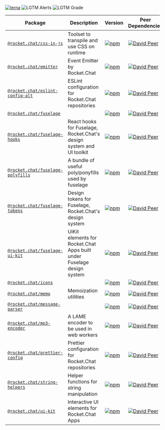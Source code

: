[![lerna](https://img.shields.io/badge/maintained%20with-lerna-cc00ff.svg)](https://lerna.js.org/) ![LGTM Alerts](https://img.shields.io/lgtm/alerts/github/RocketChat/Rocket.Chat.Fuselage) ![LGTM Grade](https://img.shields.io/lgtm/grade/javascript/github/RocketChat/Rocket.Chat.Fuselage)

Package                                                                        | Description                                                            | Version                                                                                                                                   | Peer Dependencies                                                                                                                                                                                                        | Dev Dependencies                                                                                                                                                                                                      | Dependencies                                                                                                                                                                                        
------------------------------------------------------------------------------ | ---------------------------------------------------------------------- | ----------------------------------------------------------------------------------------------------------------------------------------- | ------------------------------------------------------------------------------------------------------------------------------------------------------------------------------------------------------------------------ | --------------------------------------------------------------------------------------------------------------------------------------------------------------------------------------------------------------------- | ----------------------------------------------------------------------------------------------------------------------------------------------------------------------------------------------------
[`@rocket.chat/css-in-js`](/packages/@rocket.chat/css-in-js)                   | Toolset to transpile and use CSS on runtime                            | [![npm](https://img.shields.io/npm/v/@rocket.chat/css-in-js.svg)](https://www.npmjs.com/package/@rocket.chat/css-in-js)                   | [![David Peer](https://img.shields.io/david/peer/RocketChat/Rocket.Chat.Fuselage.svg?path=packages/css-in-js)](https://david-dm.org/RocketChat/Rocket.Chat.Fuselage?path=packages/css-in-js&type=peer)                   | [![David Dev](https://img.shields.io/david/dev/RocketChat/Rocket.Chat.Fuselage.svg?path=packages/css-in-js)](https://david-dm.org/RocketChat/Rocket.Chat.Fuselage?path=packages/css-in-js&type=dev)                   | [![David](https://img.shields.io/david/RocketChat/Rocket.Chat.Fuselage.svg?path=packages/css-in-js)](https://david-dm.org/RocketChat/Rocket.Chat.Fuselage?path=packages/css-in-js)                  
[`@rocket.chat/emitter`](/packages/@rocket.chat/emitter)                       | Event Emitter by Rocket.Chat                                           | [![npm](https://img.shields.io/npm/v/@rocket.chat/emitter.svg)](https://www.npmjs.com/package/@rocket.chat/emitter)                       | [![David Peer](https://img.shields.io/david/peer/RocketChat/Rocket.Chat.Fuselage.svg?path=packages/emitter)](https://david-dm.org/RocketChat/Rocket.Chat.Fuselage?path=packages/emitter&type=peer)                       | [![David Dev](https://img.shields.io/david/dev/RocketChat/Rocket.Chat.Fuselage.svg?path=packages/emitter)](https://david-dm.org/RocketChat/Rocket.Chat.Fuselage?path=packages/emitter&type=dev)                       | [![David](https://img.shields.io/david/RocketChat/Rocket.Chat.Fuselage.svg?path=packages/emitter)](https://david-dm.org/RocketChat/Rocket.Chat.Fuselage?path=packages/emitter)                      
[`@rocket.chat/eslint-config-alt`](/packages/@rocket.chat/eslint-config-alt)   | ESLint configuration for Rocket.Chat repositories                      | [![npm](https://img.shields.io/npm/v/@rocket.chat/eslint-config-alt.svg)](https://www.npmjs.com/package/@rocket.chat/eslint-config-alt)   | [![David Peer](https://img.shields.io/david/peer/RocketChat/Rocket.Chat.Fuselage.svg?path=packages/eslint-config-alt)](https://david-dm.org/RocketChat/Rocket.Chat.Fuselage?path=packages/eslint-config-alt&type=peer)   | [![David Dev](https://img.shields.io/david/dev/RocketChat/Rocket.Chat.Fuselage.svg?path=packages/eslint-config-alt)](https://david-dm.org/RocketChat/Rocket.Chat.Fuselage?path=packages/eslint-config-alt&type=dev)   | [![David](https://img.shields.io/david/RocketChat/Rocket.Chat.Fuselage.svg?path=packages/eslint-config-alt)](https://david-dm.org/RocketChat/Rocket.Chat.Fuselage?path=packages/eslint-config-alt)  
[`@rocket.chat/fuselage`](/packages/@rocket.chat/fuselage)                     |                                                                        | [![npm](https://img.shields.io/npm/v/@rocket.chat/fuselage.svg)](https://www.npmjs.com/package/@rocket.chat/fuselage)                     | [![David Peer](https://img.shields.io/david/peer/RocketChat/Rocket.Chat.Fuselage.svg?path=packages/fuselage)](https://david-dm.org/RocketChat/Rocket.Chat.Fuselage?path=packages/fuselage&type=peer)                     | [![David Dev](https://img.shields.io/david/dev/RocketChat/Rocket.Chat.Fuselage.svg?path=packages/fuselage)](https://david-dm.org/RocketChat/Rocket.Chat.Fuselage?path=packages/fuselage&type=dev)                     | [![David](https://img.shields.io/david/RocketChat/Rocket.Chat.Fuselage.svg?path=packages/fuselage)](https://david-dm.org/RocketChat/Rocket.Chat.Fuselage?path=packages/fuselage)                    
[`@rocket.chat/fuselage-hooks`](/packages/@rocket.chat/fuselage-hooks)         | React hooks for Fuselage, Rocket.Chat's design system and UI toolkit   | [![npm](https://img.shields.io/npm/v/@rocket.chat/fuselage-hooks.svg)](https://www.npmjs.com/package/@rocket.chat/fuselage-hooks)         | [![David Peer](https://img.shields.io/david/peer/RocketChat/Rocket.Chat.Fuselage.svg?path=packages/fuselage-hooks)](https://david-dm.org/RocketChat/Rocket.Chat.Fuselage?path=packages/fuselage-hooks&type=peer)         | [![David Dev](https://img.shields.io/david/dev/RocketChat/Rocket.Chat.Fuselage.svg?path=packages/fuselage-hooks)](https://david-dm.org/RocketChat/Rocket.Chat.Fuselage?path=packages/fuselage-hooks&type=dev)         | [![David](https://img.shields.io/david/RocketChat/Rocket.Chat.Fuselage.svg?path=packages/fuselage-hooks)](https://david-dm.org/RocketChat/Rocket.Chat.Fuselage?path=packages/fuselage-hooks)        
[`@rocket.chat/fuselage-polyfills`](/packages/@rocket.chat/fuselage-polyfills) | A bundle of useful poly/ponyfills used by fuselage                     | [![npm](https://img.shields.io/npm/v/@rocket.chat/fuselage-polyfills.svg)](https://www.npmjs.com/package/@rocket.chat/fuselage-polyfills) | [![David Peer](https://img.shields.io/david/peer/RocketChat/Rocket.Chat.Fuselage.svg?path=packages/fuselage-polyfills)](https://david-dm.org/RocketChat/Rocket.Chat.Fuselage?path=packages/fuselage-polyfills&type=peer) | [![David Dev](https://img.shields.io/david/dev/RocketChat/Rocket.Chat.Fuselage.svg?path=packages/fuselage-polyfills)](https://david-dm.org/RocketChat/Rocket.Chat.Fuselage?path=packages/fuselage-polyfills&type=dev) | [![David](https://img.shields.io/david/RocketChat/Rocket.Chat.Fuselage.svg?path=packages/fuselage-polyfills)](https://david-dm.org/RocketChat/Rocket.Chat.Fuselage?path=packages/fuselage-polyfills)
[`@rocket.chat/fuselage-tokens`](/packages/@rocket.chat/fuselage-tokens)       | Design tokens for Fuselage, Rocket.Chat's design system                | [![npm](https://img.shields.io/npm/v/@rocket.chat/fuselage-tokens.svg)](https://www.npmjs.com/package/@rocket.chat/fuselage-tokens)       | [![David Peer](https://img.shields.io/david/peer/RocketChat/Rocket.Chat.Fuselage.svg?path=packages/fuselage-tokens)](https://david-dm.org/RocketChat/Rocket.Chat.Fuselage?path=packages/fuselage-tokens&type=peer)       | [![David Dev](https://img.shields.io/david/dev/RocketChat/Rocket.Chat.Fuselage.svg?path=packages/fuselage-tokens)](https://david-dm.org/RocketChat/Rocket.Chat.Fuselage?path=packages/fuselage-tokens&type=dev)       | [![David](https://img.shields.io/david/RocketChat/Rocket.Chat.Fuselage.svg?path=packages/fuselage-tokens)](https://david-dm.org/RocketChat/Rocket.Chat.Fuselage?path=packages/fuselage-tokens)      
[`@rocket.chat/fuselage-ui-kit`](/packages/@rocket.chat/fuselage-ui-kit)       | UiKit elements for Rocket.Chat Apps built under Fuselage design system | [![npm](https://img.shields.io/npm/v/@rocket.chat/fuselage-ui-kit.svg)](https://www.npmjs.com/package/@rocket.chat/fuselage-ui-kit)       | [![David Peer](https://img.shields.io/david/peer/RocketChat/Rocket.Chat.Fuselage.svg?path=packages/fuselage-ui-kit)](https://david-dm.org/RocketChat/Rocket.Chat.Fuselage?path=packages/fuselage-ui-kit&type=peer)       | [![David Dev](https://img.shields.io/david/dev/RocketChat/Rocket.Chat.Fuselage.svg?path=packages/fuselage-ui-kit)](https://david-dm.org/RocketChat/Rocket.Chat.Fuselage?path=packages/fuselage-ui-kit&type=dev)       | [![David](https://img.shields.io/david/RocketChat/Rocket.Chat.Fuselage.svg?path=packages/fuselage-ui-kit)](https://david-dm.org/RocketChat/Rocket.Chat.Fuselage?path=packages/fuselage-ui-kit)      
[`@rocket.chat/icons`](/packages/@rocket.chat/icons)                           |                                                                        | [![npm](https://img.shields.io/npm/v/@rocket.chat/icons.svg)](https://www.npmjs.com/package/@rocket.chat/icons)                           | [![David Peer](https://img.shields.io/david/peer/RocketChat/Rocket.Chat.Fuselage.svg?path=packages/icons)](https://david-dm.org/RocketChat/Rocket.Chat.Fuselage?path=packages/icons&type=peer)                           | [![David Dev](https://img.shields.io/david/dev/RocketChat/Rocket.Chat.Fuselage.svg?path=packages/icons)](https://david-dm.org/RocketChat/Rocket.Chat.Fuselage?path=packages/icons&type=dev)                           | [![David](https://img.shields.io/david/RocketChat/Rocket.Chat.Fuselage.svg?path=packages/icons)](https://david-dm.org/RocketChat/Rocket.Chat.Fuselage?path=packages/icons)                          
[`@rocket.chat/memo`](/packages/@rocket.chat/memo)                             | Memoization utilities                                                  | [![npm](https://img.shields.io/npm/v/@rocket.chat/memo.svg)](https://www.npmjs.com/package/@rocket.chat/memo)                             | [![David Peer](https://img.shields.io/david/peer/RocketChat/Rocket.Chat.Fuselage.svg?path=packages/memo)](https://david-dm.org/RocketChat/Rocket.Chat.Fuselage?path=packages/memo&type=peer)                             | [![David Dev](https://img.shields.io/david/dev/RocketChat/Rocket.Chat.Fuselage.svg?path=packages/memo)](https://david-dm.org/RocketChat/Rocket.Chat.Fuselage?path=packages/memo&type=dev)                             | [![David](https://img.shields.io/david/RocketChat/Rocket.Chat.Fuselage.svg?path=packages/memo)](https://david-dm.org/RocketChat/Rocket.Chat.Fuselage?path=packages/memo)                            
[`@rocket.chat/message-parser`](/packages/@rocket.chat/message-parser)         |                                                                        | [![npm](https://img.shields.io/npm/v/@rocket.chat/message-parser.svg)](https://www.npmjs.com/package/@rocket.chat/message-parser)         | [![David Peer](https://img.shields.io/david/peer/RocketChat/Rocket.Chat.Fuselage.svg?path=packages/message-parser)](https://david-dm.org/RocketChat/Rocket.Chat.Fuselage?path=packages/message-parser&type=peer)         | [![David Dev](https://img.shields.io/david/dev/RocketChat/Rocket.Chat.Fuselage.svg?path=packages/message-parser)](https://david-dm.org/RocketChat/Rocket.Chat.Fuselage?path=packages/message-parser&type=dev)         | [![David](https://img.shields.io/david/RocketChat/Rocket.Chat.Fuselage.svg?path=packages/message-parser)](https://david-dm.org/RocketChat/Rocket.Chat.Fuselage?path=packages/message-parser)        
[`@rocket.chat/mp3-encoder`](/packages/@rocket.chat/mp3-encoder)               | A LAME encoder to be used in web workers                               | [![npm](https://img.shields.io/npm/v/@rocket.chat/mp3-encoder.svg)](https://www.npmjs.com/package/@rocket.chat/mp3-encoder)               | [![David Peer](https://img.shields.io/david/peer/RocketChat/Rocket.Chat.Fuselage.svg?path=packages/mp3-encoder)](https://david-dm.org/RocketChat/Rocket.Chat.Fuselage?path=packages/mp3-encoder&type=peer)               | [![David Dev](https://img.shields.io/david/dev/RocketChat/Rocket.Chat.Fuselage.svg?path=packages/mp3-encoder)](https://david-dm.org/RocketChat/Rocket.Chat.Fuselage?path=packages/mp3-encoder&type=dev)               | [![David](https://img.shields.io/david/RocketChat/Rocket.Chat.Fuselage.svg?path=packages/mp3-encoder)](https://david-dm.org/RocketChat/Rocket.Chat.Fuselage?path=packages/mp3-encoder)              
[`@rocket.chat/prettier-config`](/packages/@rocket.chat/prettier-config)       | Prettier configuration for Rocket.Chat repositories                    | [![npm](https://img.shields.io/npm/v/@rocket.chat/prettier-config.svg)](https://www.npmjs.com/package/@rocket.chat/prettier-config)       | [![David Peer](https://img.shields.io/david/peer/RocketChat/Rocket.Chat.Fuselage.svg?path=packages/prettier-config)](https://david-dm.org/RocketChat/Rocket.Chat.Fuselage?path=packages/prettier-config&type=peer)       | [![David Dev](https://img.shields.io/david/dev/RocketChat/Rocket.Chat.Fuselage.svg?path=packages/prettier-config)](https://david-dm.org/RocketChat/Rocket.Chat.Fuselage?path=packages/prettier-config&type=dev)       | [![David](https://img.shields.io/david/RocketChat/Rocket.Chat.Fuselage.svg?path=packages/prettier-config)](https://david-dm.org/RocketChat/Rocket.Chat.Fuselage?path=packages/prettier-config)      
[`@rocket.chat/string-helpers`](/packages/@rocket.chat/string-helpers)         | Helper functions for string manipulation                               | [![npm](https://img.shields.io/npm/v/@rocket.chat/string-helpers.svg)](https://www.npmjs.com/package/@rocket.chat/string-helpers)         | [![David Peer](https://img.shields.io/david/peer/RocketChat/Rocket.Chat.Fuselage.svg?path=packages/string-helpers)](https://david-dm.org/RocketChat/Rocket.Chat.Fuselage?path=packages/string-helpers&type=peer)         | [![David Dev](https://img.shields.io/david/dev/RocketChat/Rocket.Chat.Fuselage.svg?path=packages/string-helpers)](https://david-dm.org/RocketChat/Rocket.Chat.Fuselage?path=packages/string-helpers&type=dev)         | [![David](https://img.shields.io/david/RocketChat/Rocket.Chat.Fuselage.svg?path=packages/string-helpers)](https://david-dm.org/RocketChat/Rocket.Chat.Fuselage?path=packages/string-helpers)        
[`@rocket.chat/ui-kit`](/packages/@rocket.chat/ui-kit)                         | Interactive UI elements for Rocket.Chat Apps                           | [![npm](https://img.shields.io/npm/v/@rocket.chat/ui-kit.svg)](https://www.npmjs.com/package/@rocket.chat/ui-kit)                         | [![David Peer](https://img.shields.io/david/peer/RocketChat/Rocket.Chat.Fuselage.svg?path=packages/ui-kit)](https://david-dm.org/RocketChat/Rocket.Chat.Fuselage?path=packages/ui-kit&type=peer)                         | [![David Dev](https://img.shields.io/david/dev/RocketChat/Rocket.Chat.Fuselage.svg?path=packages/ui-kit)](https://david-dm.org/RocketChat/Rocket.Chat.Fuselage?path=packages/ui-kit&type=dev)                         | [![David](https://img.shields.io/david/RocketChat/Rocket.Chat.Fuselage.svg?path=packages/ui-kit)](https://david-dm.org/RocketChat/Rocket.Chat.Fuselage?path=packages/ui-kit)                        